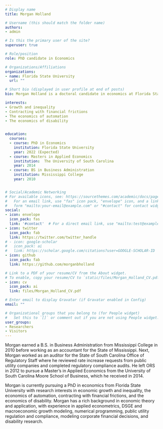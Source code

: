 ```yaml
---
# Display name
title: Morgan Holland

# Username (this should match the folder name)
authors:
- admin

# Is this the primary user of the site?
superuser: true

# Role/position
role: PhD candidate in Economics

# Organizations/Affiliations
organizations:
- name: Florida State University
  url: ""

# Short bio (displayed in user profile at end of posts)
bio: Morgan Holland is a doctoral candidate in economics at Florida State University. Morgan is interested in economic growth and inequality, the economics of automation, the economics of disability, and contracting with financial frictions. 

interests:
- Growth and inequality
- Contracting with financial frictions
- The economics of automation
- The economics of disability
 

education:
  courses:
  - course: PhD in Economics
    institution: Florida State University
    year: 2022 (Expected)
  - course: Masters in Applied Economics
    institution:  The University of South Carolina
    year: 2014  
  - course: BS in Business Administration
    institution: Mississippi College
    year: 2010


# Social/Academic Networking
# For available icons, see: https://sourcethemes.com/academic/docs/page-builder/#icons
#   For an email link, use "fas" icon pack, "envelope" icon, and a link in the
#   form "mailto:your-email@example.com" or "#contact" for contact widget.
social:
- icon: envelope
  icon_pack: fas
  link: '#contact'  # For a direct email link, use "mailto:test@example.org".
- icon: twitter
  icon_pack: fab
  link: https://twitter.com/twitter_handle
# - icon: google-scholar
#   icon_pack: ai
#   link: https://scholar.google.com/citations?user=GOOGLE-SCHOLAR-ID
- icon: github
  icon_pack: fab
  link: https://github.com/morganbholland

# Link to a PDF of your resume/CV from the About widget.
# To enable, copy your resume/CV to `static/files/Morgan_Holland_CV.pdf` and uncomment the lines below.
- icon: cv
  icon_pack: ai
  link: files/Morgan_Holland_CV.pdf

# Enter email to display Gravatar (if Gravatar enabled in Config)
email: ""

# Organizational groups that you belong to (for People widget)
#   Set this to `[]` or comment out if you are not using People widget.
user_groups:
- Researchers
- Visitors
---
```


Morgan earned a B.S. in Business Administration from Mississippi College in 2010 before working as an accountant for the State of Mississippi. Next, Morgan worked as an auditor for the State of South Carolina Office of Regulatory Staff where he reviewed rate increase requests from public utility companies and completed regulatory compliance audits. He left ORS in 2012 to pursue a Master’s in Applied Economics from the University of South Carolina Moore School of Business, which he received in 2014. 

Morgan is currently pursuing a PhD in economics from Florida State University with research interests in economic growth and inequality, the economics of automation, contracting with financial frictions, and the economics of disability. Morgan has a rich background in economic theory and application, with experience in applied econometrics, DSGE and macroeconomic growth modeling, numerical programming, public utility regulation and compliance, modeling corporate financial decisions, and disability research. 
